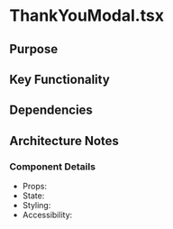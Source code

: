 # ThankYouModal.tsx

## Purpose

## Key Functionality

## Dependencies

## Architecture Notes

### Component Details
- Props: 
- State: 
- Styling: 
- Accessibility: 

